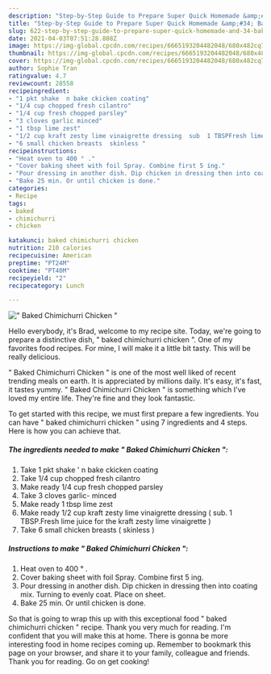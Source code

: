 ```yaml
---
description: "Step-by-Step Guide to Prepare Super Quick Homemade &amp;#34; Baked Chimichurri Chicken &amp;#34;"
title: "Step-by-Step Guide to Prepare Super Quick Homemade &amp;#34; Baked Chimichurri Chicken &amp;#34;"
slug: 622-step-by-step-guide-to-prepare-super-quick-homemade-and-34-baked-chimichurri-chicken-and-34
date: 2021-04-03T07:51:28.808Z
image: https://img-global.cpcdn.com/recipes/6665193204482048/680x482cq70/baked-chimichurri-chicken-recipe-main-photo.jpg
thumbnail: https://img-global.cpcdn.com/recipes/6665193204482048/680x482cq70/baked-chimichurri-chicken-recipe-main-photo.jpg
cover: https://img-global.cpcdn.com/recipes/6665193204482048/680x482cq70/baked-chimichurri-chicken-recipe-main-photo.jpg
author: Sophie Tran
ratingvalue: 4.7
reviewcount: 28558
recipeingredient:
- "1 pkt shake  n bake ckicken coating"
- "1/4 cup chopped fresh cilantro"
- "1/4 cup fresh chopped parsley"
- "3 cloves garlic minced"
- "1 tbsp lime zest"
- "1/2 cup kraft zesty lime vinaigrette dressing  sub  1 TBSPFresh lime juice for the kraft zesty lime vinaigrette "
- "6 small chicken breasts  skinless "
recipeinstructions:
- "Heat oven to 400 ° ."
- "Cover baking sheet with foil Spray. Combine first 5 ing."
- "Pour dressing in another dish. Dip chicken in dressing then into coating mix. Turning to evenly coat. Place on sheet."
- "Bake 25 min. Or until chicken is done."
categories:
- Recipe
tags:
- baked
- chimichurri
- chicken

katakunci: baked chimichurri chicken 
nutrition: 210 calories
recipecuisine: American
preptime: "PT24M"
cooktime: "PT40M"
recipeyield: "2"
recipecategory: Lunch

---
```



![&#34; Baked Chimichurri Chicken &#34;](https://img-global.cpcdn.com/recipes/6665193204482048/680x482cq70/baked-chimichurri-chicken-recipe-main-photo.jpg)

Hello everybody, it's Brad, welcome to my recipe site. Today, we're going to prepare a distinctive dish, &#34; baked chimichurri chicken &#34;. One of my favorites food recipes. For mine, I will make it a little bit tasty. This will be really delicious.

&#34; Baked Chimichurri Chicken &#34; is one of the most well liked of recent trending meals on earth. It is appreciated by millions daily. It's easy, it's fast, it tastes yummy. &#34; Baked Chimichurri Chicken &#34; is something which I've loved my entire life. They're fine and they look fantastic.




To get started with this recipe, we must first prepare a few ingredients. You can have &#34; baked chimichurri chicken &#34; using 7 ingredients and 4 steps. Here is how you can achieve that.

<!--inarticleads1-->

##### The ingredients needed to make &#34; Baked Chimichurri Chicken &#34;:

1. Take 1 pkt shake &#39; n bake ckicken coating
1. Take 1/4 cup chopped fresh cilantro
1. Make ready 1/4 cup fresh chopped parsley
1. Take 3 cloves garlic- minced
1. Make ready 1 tbsp lime zest
1. Make ready 1/2 cup kraft zesty lime vinaigrette dressing ( sub.  1 TBSP.Fresh lime juice for the kraft zesty lime vinaigrette )
1. Take 6 small chicken breasts ( skinless )




<!--inarticleads2-->

##### Instructions to make &#34; Baked Chimichurri Chicken &#34;:

1. Heat oven to 400 ° .
1. Cover baking sheet with foil Spray. Combine first 5 ing.
1. Pour dressing in another dish. Dip chicken in dressing then into coating mix. Turning to evenly coat. Place on sheet.
1. Bake 25 min. Or until chicken is done.




So that is going to wrap this up with this exceptional food &#34; baked chimichurri chicken &#34; recipe. Thank you very much for reading. I'm confident that you will make this at home. There is gonna be more interesting food in home recipes coming up. Remember to bookmark this page on your browser, and share it to your family, colleague and friends. Thank you for reading. Go on get cooking!
